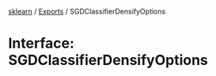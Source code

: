 [sklearn](../readme.md) / [Exports](../modules.md) / SGDClassifierDensifyOptions

# Interface: SGDClassifierDensifyOptions
